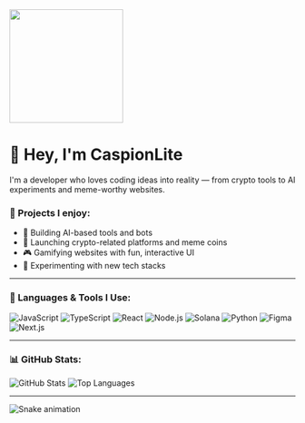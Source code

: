 <img src="https://media.giphy.com/media/v1.Y2lkPTc5MGI3NjExanNvNGN2MmQzd3pxY2R1MHgwMWhvczJoa2d2dHd5azl0Y2F1Yjc1ZCZlcD12MV9naWZzX3NlYXJjaCZjdD1n/NWg7M1VlT101W/giphy.gif" width="200"/>

# 👋 Hey, I'm CaspionLite

I'm a developer who loves coding ideas into reality — from crypto tools to AI experiments and meme-worthy websites.

### 🚀 Projects I enjoy:
- 🧠 Building AI-based tools and bots
- 💸 Launching crypto-related platforms and meme coins
- 🎮 Gamifying websites with fun, interactive UI
- 🧪 Experimenting with new tech stacks

---

### 🧰 Languages & Tools I Use:
![JavaScript](https://img.shields.io/badge/-JavaScript-black?style=flat-square&logo=javascript)
![TypeScript](https://img.shields.io/badge/-TypeScript-black?style=flat-square&logo=typescript)
![React](https://img.shields.io/badge/-React-black?style=flat-square&logo=react)
![Node.js](https://img.shields.io/badge/-Node.js-black?style=flat-square&logo=node.js)
![Solana](https://img.shields.io/badge/-Solana-black?style=flat-square&logo=solana)
![Python](https://img.shields.io/badge/-Python-black?style=flat-square&logo=python)
![Figma](https://img.shields.io/badge/-Figma-black?style=flat-square&logo=figma)
![Next.js](https://img.shields.io/badge/-Next.js-black?style=flat-square&logo=next.js)

---

### 📊 GitHub Stats:
![GitHub Stats](https://github-readme-stats.vercel.app/api?username=CaspionLite&show_icons=true&theme=radical)
![Top Languages](https://github-readme-stats.vercel.app/api/top-langs/?username=CaspionLite&layout=compact&theme=radical)

---
![Snake animation](https://github.com/CaspionLite/snk/blob/output/github-contribution-grid-snake.svg)
